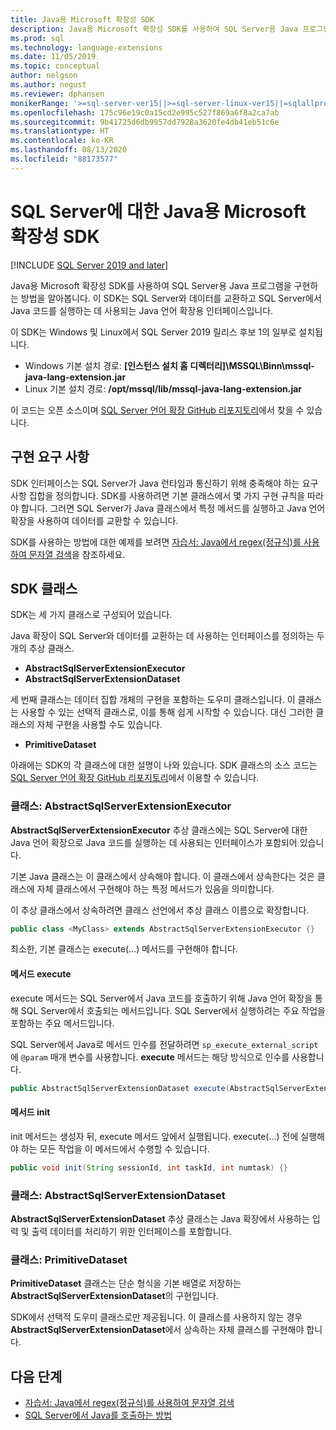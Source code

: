 ```yaml
---
title: Java용 Microsoft 확장성 SDK
description: Java용 Microsoft 확장성 SDK를 사용하여 SQL Server용 Java 프로그램을 구현하는 방법을 알아봅니다.
ms.prod: sql
ms.technology: language-extensions
ms.date: 11/05/2019
ms.topic: conceptual
author: nelgson
ms.author: negust
ms.reviewer: dphansen
monikerRange: '>=sql-server-ver15||>=sql-server-linux-ver15||=sqlallproducts-allversions'
ms.openlocfilehash: 175c96e19c0a15cd2e995c527f869a6f8a2ca7ab
ms.sourcegitcommit: 9b41725d6db9957dd7928a3620fe4db41eb51c6e
ms.translationtype: HT
ms.contentlocale: ko-KR
ms.lasthandoff: 08/13/2020
ms.locfileid: "88173577"
---
```

# <a name="microsoft-extensibility-sdk-for-java-for-sql-server"></a>SQL Server에 대한 Java용 Microsoft 확장성 SDK
[!INCLUDE [SQL Server 2019 and later](../../includes/applies-to-version/sqlserver2019.md)]

Java용 Microsoft 확장성 SDK를 사용하여 SQL Server용 Java 프로그램을 구현하는 방법을 알아봅니다. 이 SDK는 SQL Server와 데이터를 교환하고 SQL Server에서 Java 코드를 실행하는 데 사용되는 Java 언어 확장용 인터페이스입니다.

이 SDK는 Windows 및 Linux에서 SQL Server 2019 릴리스 후보 1의 일부로 설치됩니다.

+ Windows 기본 설치 경로: **[인스턴스 설치 홈 디렉터리]\MSSQL\Binn\mssql-java-lang-extension.jar**
+ Linux 기본 설치 경로: **/opt/mssql/lib/mssql-java-lang-extension.jar**

이 코드는 오픈 소스이며 [SQL Server 언어 확장 GitHub 리포지토리](https://github.com/microsoft/sql-server-language-extensions)에서 찾을 수 있습니다.

## <a name="implementation-requirements"></a>구현 요구 사항

SDK 인터페이스는 SQL Server가 Java 런타임과 통신하기 위해 충족해야 하는 요구 사항 집합을 정의합니다. SDK를 사용하려면 기본 클래스에서 몇 가지 구현 규칙을 따라야 합니다. 그러면 SQL Server가 Java 클래스에서 특정 메서드를 실행하고 Java 언어 확장을 사용하여 데이터를 교환할 수 있습니다.

SDK를 사용하는 방법에 대한 예제를 보려면 [자습서: Java에서 regex(정규식)를 사용하여 문자열 검색](../tutorials/search-for-string-using-regular-expressions-in-java.md)을 참조하세요.

## <a name="sdk-classes"></a>SDK 클래스

SDK는 세 가지 클래스로 구성되어 있습니다.

Java 확장이 SQL Server와 데이터를 교환하는 데 사용하는 인터페이스를 정의하는 두 개의 추상 클래스.

- **AbstractSqlServerExtensionExecutor**
- **AbstractSqlServerExtensionDataset**

세 번째 클래스는 데이터 집합 개체의 구현을 포함하는 도우미 클래스입니다. 이 클래스는 사용할 수 있는 선택적 클래스로, 이를 통해 쉽게 시작할 수 있습니다. 대신 그러한 클래스의 자체 구현을 사용할 수도 있습니다.

- **PrimitiveDataset**

아래에는 SDK의 각 클래스에 대한 설명이 나와 있습니다. SDK 클래스의 소스 코드는 [SQL Server 언어 확장 GitHub 리포지토리](https://github.com/microsoft/sql-server-language-extensions/tree/master/language-extensions/java/sdk)에서 이용할 수 있습니다.

### <a name="class-abstractsqlserverextensionexecutor"></a>클래스: AbstractSqlServerExtensionExecutor

**AbstractSqlServerExtensionExecutor** 추상 클래스에는 SQL Server에 대한 Java 언어 확장으로 Java 코드를 실행하는 데 사용되는 인터페이스가 포함되어 있습니다.

기본 Java 클래스는 이 클래스에서 상속해야 합니다. 이 클래스에서 상속한다는 것은 클래스에 자체 클래스에서 구현해야 하는 특정 메서드가 있음을 의미합니다.

이 추상 클래스에서 상속하려면 클래스 선언에서 추상 클래스 이름으로 확장합니다.

```java
public class <MyClass> extends AbstractSqlServerExtensionExecutor {}
```

최소한, 기본 클래스는 execute(...) 메서드를 구현해야 합니다.

#### <a name="method-execute"></a>메서드 execute

execute 메서드는 SQL Server에서 Java 코드를 호출하기 위해 Java 언어 확장을 통해 SQL Server에서 호출되는 메서드입니다. SQL Server에서 실행하려는 주요 작업을 포함하는 주요 메서드입니다.

SQL Server에서 Java로 메서드 인수를 전달하려면 `sp_execute_external_script`에 `@param` 매개 변수를 사용합니다. **execute** 메서드는 해당 방식으로 인수를 사용합니다.

```java
public AbstractSqlServerExtensionDataset execute(AbstractSqlServerExtensionDataset input, LinkedHashMap<String, Object> params)  {}
```

#### <a name="method-init"></a>메서드 init

init 메서드는 생성자 뒤, execute 메서드 앞에서 실행됩니다. execute(...) 전에 실행해야 하는 모든 작업을 이 메서드에서 수행할 수 있습니다.

```java
public void init(String sessionId, int taskId, int numtask) {}
```

### <a name="class-abstractsqlserverextensiondataset"></a>클래스: AbstractSqlServerExtensionDataset

**AbstractSqlServerExtensionDataset** 추상 클래스는 Java 확장에서 사용하는 입력 및 출력 데이터를 처리하기 위한 인터페이스를 포함합니다.


### <a name="class-primitivedataset"></a>클래스: PrimitiveDataset

**PrimitiveDataset** 클래스는 단순 형식을 기본 배열로 저장하는 **AbstractSqlServerExtensionDataset**의 구현입니다.

SDK에서 선택적 도우미 클래스로만 제공됩니다. 이 클래스를 사용하지 않는 경우 **AbstractSqlServerExtensionDataset**에서 상속하는 자체 클래스를 구현해야 합니다.  

## <a name="next-steps"></a>다음 단계

+ [자습서: Java에서 regex(정규식)를 사용하여 문자열 검색](../tutorials/search-for-string-using-regular-expressions-in-java.md)
+ [SQL Server에서 Java를 호출하는 방법](call-java-from-sql.md)
